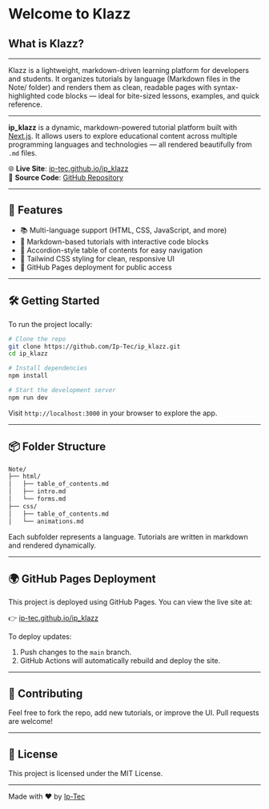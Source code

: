 # Welcome to Klazz


## What is Klazz?
---

Klazz is a lightweight, markdown-driven learning platform for developers and students. It organizes tutorials by language (Markdown files in the Note/ folder) and renders them as clean, readable pages with syntax-highlighted code blocks — ideal for bite-sized lessons, examples, and quick reference.

---

**ip_klazz** is a dynamic, markdown-powered tutorial platform built with [Next.js](https://nextjs.org). It allows users to explore educational content across multiple programming languages and technologies — all rendered beautifully from `.md` files.

🌐 **Live Site**: [ip-tec.github.io/ip_klazz](https://ip-tec.github.io/ip_klazz)  
📁 **Source Code**: [GitHub Repository](https://github.com/Ip-Tec/ip_klazz)

---

## 🚀 Features

- 📚 Multi-language support (HTML, CSS, JavaScript, and more)
- 📖 Markdown-based tutorials with interactive code blocks
- 🧭 Accordion-style table of contents for easy navigation
- 🎨 Tailwind CSS styling for clean, responsive UI
- 🔗 GitHub Pages deployment for public access

---

## 🛠️ Getting Started

To run the project locally:

```bash
# Clone the repo
git clone https://github.com/Ip-Tec/ip_klazz.git
cd ip_klazz

# Install dependencies
npm install

# Start the development server
npm run dev
```

Visit `http://localhost:3000` in your browser to explore the app.

---

## 📦 Folder Structure

```bash
Note/
├── html/
│   ├── table_of_contents.md
│   ├── intro.md
│   └── forms.md
├── css/
│   ├── table_of_contents.md
│   └── animations.md
```

Each subfolder represents a language. Tutorials are written in markdown and rendered dynamically.

---

## 🌍 GitHub Pages Deployment

This project is deployed using GitHub Pages. You can view the live site at:

👉 [ip-tec.github.io/ip_klazz](https://ip-tec.github.io/ip_klazz)

To deploy updates:
1. Push changes to the `main` branch.
2. GitHub Actions will automatically rebuild and deploy the site.

---

## 🤝 Contributing

Feel free to fork the repo, add new tutorials, or improve the UI. Pull requests are welcome!

---

## 📄 License

This project is licensed under the MIT License.

---

Made with ❤️ by [Ip-Tec](https://github.com/Ip-Tec)
```
